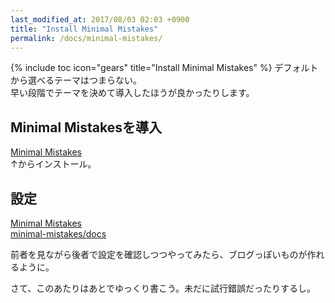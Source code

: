 ```yaml
---
last_modified_at: 2017/08/03 02:03 +0900
title: "Install Minimal Mistakes"
permalink: /docs/minimal-mistakes/
---
```

{% include toc icon="gears" title="Install Minimal Mistakes" %}
デフォルトから選べるテーマはつまらない。   
早い段階でテーマを決めて導入したほうが良かったりします。

## Minimal Mistakesを導入

[Minimal Mistakes](https://mmistakes.github.io/minimal-mistakes/)    
↑からインストール。

## 設定
[Minimal Mistakes](https://mmistakes.github.io/minimal-mistakes/)  
[minimal-mistakes/docs](https://github.com/mmistakes/minimal-mistakes/tree/master/docs)

前者を見ながら後者で設定を確認しつつやってみたら、ブログっぽいものが作れるように。


さて、このあたりはあとでゆっくり書こう。未だに試行錯誤だったりするし。
